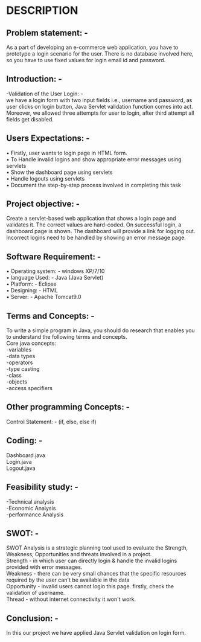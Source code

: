 # DESCRIPTION
## Problem statement: -
As a part of developing an e-commerce web application, you have to prototype a login 
scenario for the user. There is no database involved here, so you have to use fixed 
values for login email id and password.
## Introduction: -
-Validation of the User Login: -  
we have a login form with two input fields i.e., username and password, as user clicks on 
login button, Java Servlet validation function comes into act. Moreover, we allowed 
three attempts for user to login, after third attempt all fields get disabled.
## Users Expectations: -
• Firstly, user wants to login page in HTML form.  
• To Handle invalid logins and show appropriate error messages using servlets  
• Show the dashboard page using servlets  
• Handle logouts using servlets  
• Document the step-by-step process involved in completing this task  
## Project objective: -
Create a servlet-based web application that shows a login page and validates it. The 
correct values are hard-coded. On successful login, a dashboard page is shown. The 
dashboard will provide a link for logging out. Incorrect logins need to be handled by 
showing an error message page.
## Software Requirement: -
• Operating system: - windows XP/7/10  
• language Used: - Java (Java Servlet)  
• Platform: - Eclipse  
• Designing: - HTML  
• Server: - Apache Tomcat9.0  
## Terms and Concepts: -  
To write a simple program in Java, you should do research that enables you to 
understand the following terms and concepts.  
Core java concepts:  
-variables  
-data types  
-operators  
-type casting  
-class  
-objects   
-access specifiers  
## Other programming Concepts: -
Control Statement: - (if, else, else if)  
## Coding: -  
Dashboard.java  
Login.java  
Logout.java  
## Feasibility study: -
-Technical analysis  
-Economic Analysis  
-performance Analysis  
## SWOT: -
SWOT Analysis is a strategic planning tool used to evaluate the Strength, Weakness, 
Opportunities and threats involved in a project.  
Strength - in which user can directly login & handle the invalid logins provided with 
error messages.  
Weakness - there can be very small chances that the specific resources required by the
user can't be available in the data  
Opportunity - invalid users cannot login this page. firstly, check the validation of 
username.  
Thread - without internet connectivity it won't work.  
## Conclusion: -
In this our project we have applied Java Servlet validation on login form.
